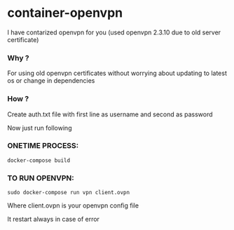 # container-openvpn
I have contarized openvpn for you (used openvpn 2.3.10 due to old server certificate)

### Why ?
For using old openvpn certificates without worrying about updating to latest os or change in dependencies

### How ?
Create auth.txt file with first line as username and second as password

Now just run following

### ONETIME PROCESS:
  ```
  docker-compose build
  ```
### TO RUN OPENVPN:
  ```
  sudo docker-compose run vpn client.ovpn
  ```
  
  Where client.ovpn is your openvpn config file

It restart always in case of error
